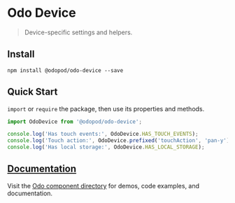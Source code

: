 # Odo Device

> Device-specific settings and helpers.

## Install

```shell
npm install @odopod/odo-device --save
```

## Quick Start

`import` or `require` the package, then use its properties and methods.

```js
import OdoDevice from '@odopod/odo-device';

console.log('Has touch events:', OdoDevice.HAS_TOUCH_EVENTS);
console.log('Touch action:', OdoDevice.prefixed('touchAction', 'pan-y'));
console.log('Has local storage:', OdoDevice.HAS_LOCAL_STORAGE);
```

## [Documentation][permalink]

Visit the [Odo component directory][permalink] for demos, code examples, and documentation.

[permalink]: http://code.odopod.com/odo-device/
